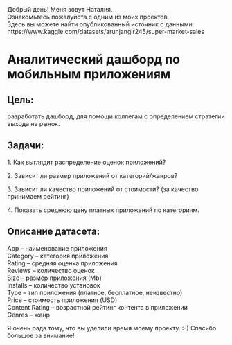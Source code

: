 <!DOCTYPE html>
<body>
                <span class="content__description">Добрый день! Меня зовут Наталия. <br/> Ознакомьтесь пожалуйста с одним из моих проектов.  <br/> Здесь вы можете найти опубликованный источник с данными:  <br/> https://www.kaggle.com/datasets/arunjangir245/super-market-sales</span>
                </nav>
            </div>
        </div>
        <div class="content__main">
            <h1 class="content__about-header">Аналитический дашборд по мобильным приложениям</h1>
            <div class="content__main-item">
                <div class="main-item__description">
                   <h2 class="content__subheader">Цель:</h2>
                    <p>разработать дашборд, для помощи коллегам с определением стратегии выхода на рынок.</p>
                </div>
              <h2 class="content__subheader">Задачи:</h2>
                    <p>1. Как выглядит распределение оценок приложений?</p>
               <p>2. Зависит ли размер приложений от категорий/жанров?</p>
               <p>3. Зависит ли качество приложений от стоимости? (за качество принимаем рейтинг)</p>
               <p>4. Показать среднюю цену платных приложений по категориям.</p>
                </div>
           <h2 class="content__subheader">Описание датасета:</h2>
                    <p>App – наименование приложения<br/>
                      Category – категория приложения<br/>
                      Rating – средняя оценка приложения<br/>
                      Reviews – количество оценок<br/>
                      Size – размер приложения (Mb)<br/>
                      Installs – количество установок<br/>
                      Type – тип приложения (платное, бесплатное, неизвестно)<br/>
                      Price – стоимость приложения (USD)<br/>
                      Content Rating – возрастной рейтинг контента в приложении<br/>
                      Genres – жанр<br/>
            </div>
            <div class="content__main-item">
                <div class="main-item__description">
                    <p>Я очень рада тому, что вы уделили время моему проекту. :-) Спасибо большое за внимание!</p>
                </div>
</body>
</html>
